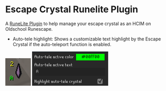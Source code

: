 # Escape Crystal Runelite Plugin

A [RuneLite Plugin](https://github.com/runelite/plugin-hub) to help manage your escape crystal as an HCIM on Oldschool Runescape.

- Auto-tele highlight: Shows a customizable text highlight by the Escape Crystal if the auto-teleport function is enabled.

![Auto-tele highlight](assets/screenshots/escape-crystal-auto-tele-highlight.png)
![Auto-tele config](assets/screenshots/auto-tele-configs.png)
